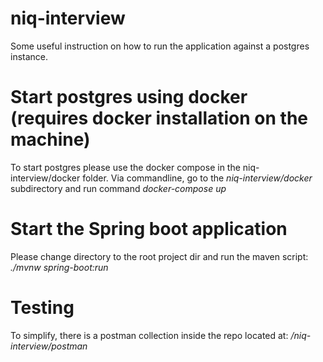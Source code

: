 # niq-interview
Some useful instruction on how to run the application against a postgres instance.

# Start postgres using docker (requires docker installation on the machine)
To start postgres please use the docker compose in the niq-interview/docker folder.
Via commandline, go to the _niq-interview/docker_ subdirectory and run command _docker-compose up_

# Start the Spring boot application
Please change directory to the root project dir and run the maven script:
_./mvnw spring-boot:run_  

# Testing
To simplify, there is a postman collection inside the repo located at:
_/niq-interview/postman_



